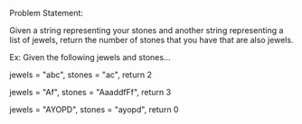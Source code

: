 Problem Statement:

Given a string representing your stones and another string representing a list of jewels, return the number of stones that you have that are also jewels.

Ex: Given the following jewels and stones...

jewels = "abc", stones = "ac", return 2

jewels = "Af", stones = "AaaddfFf", return 3

jewels = "AYOPD", stones = "ayopd", return 0
